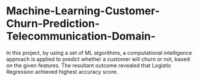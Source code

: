 # Machine-Learning-Customer-Churn-Prediction-Telecommunication-Domain-
In this project, by using a set of ML algorithms, a computational intelligence approach is applied to predict  whether a customer will churn or not, based on the given features. The resultant outcome revealed that Logistic Regression achieved highest accuracy score.
